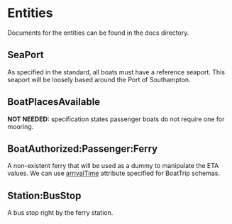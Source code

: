 # Entities

Documents for the entities can be found in the docs directory.

## SeaPort

As specified in the standard, all boats must have a reference seaport.
This seaport will be loosely based around the Port of Southampton.

## BoatPlacesAvailable

**NOT NEEDED:** specification states passenger boats do not require one for mooring.

## BoatAuthorized:Passenger:Ferry

A non-existent ferry that will be used as a dummy to manipulate the ETA values.
We can use [arrivalTime](https://schema.org/BoatTrip) attribute specified for BoatTrip schemas.

## Station:BusStop

A bus stop right by the ferry station.